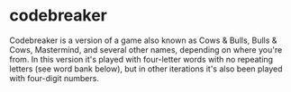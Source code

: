 # codebreaker
Codebreaker is a version of a game also known as Cows & Bulls, Bulls & Cows, Mastermind, and several other names, depending on where you're from. In this version it's played with four-letter words with no repeating letters (see word bank below), but in other iterations it's also been played with four-digit numbers.
